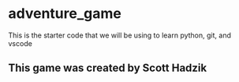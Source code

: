 # adventure_game
This is the starter code that we will be using to learn python, git, and vscode

## This game was created by Scott Hadzik